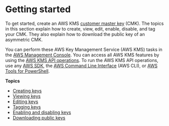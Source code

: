 # Getting started<a name="getting-started"></a>

To get started, create an AWS KMS [customer master key](concepts.md#master_keys) \(CMK\)\. The topics in this section explain how to create, view, edit, enable, disable, and tag your CMK\. They also explain how to download the public key of an asymmetric CMK\.

You can perform these AWS Key Management Service \(AWS KMS\) tasks in the [AWS Management Console](https://console.aws.amazon.com/iam/)\. You can access all AWS KMS features by using the [AWS KMS API operations](https://docs.aws.amazon.com/kms/latest/APIReference/)\. To run the AWS KMS API operations, use any [AWS SDK](https://aws.amazon.com/tools/#sdk), the [AWS Command Line Interface](https://aws.amazon.com/tools/#cli) \(AWS CLI\), or [AWS Tools for PowerShell](https://docs.aws.amazon.com/powershell/latest/userguide/)\.

**Topics**
+ [Creating keys](create-keys.md)
+ [Viewing keys](viewing-keys.md)
+ [Editing keys](editing-keys.md)
+ [Tagging keys](tagging-keys.md)
+ [Enabling and disabling keys](enabling-keys.md)
+ [Downloading public keys](download-public-key.md)